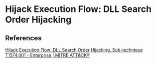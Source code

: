 # Hijack Execution Flow: DLL Search Order Hijacking

## References

[Hijack Execution Flow: DLL Search Order Hijacking, Sub-technique T1574.001 - Enterprise | MITRE ATT&CK&reg;](https://attack.mitre.org/techniques/T1574/001/)
